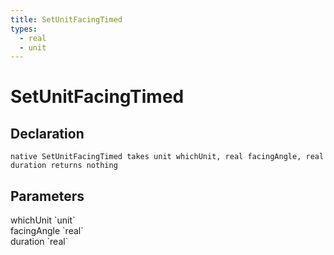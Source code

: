 ```yaml
---
title: SetUnitFacingTimed
types:
  - real
  - unit
---
```


# SetUnitFacingTimed

## Declaration

```
native SetUnitFacingTimed takes unit whichUnit, real facingAngle, real duration returns nothing
```

## Parameters
<dl>
  <dt>whichUnit `unit`</dt>
  <dd></dd>

  <dt>facingAngle `real`</dt>
  <dd></dd>

  <dt>duration `real`</dt>
  <dd></dd>
</dl>